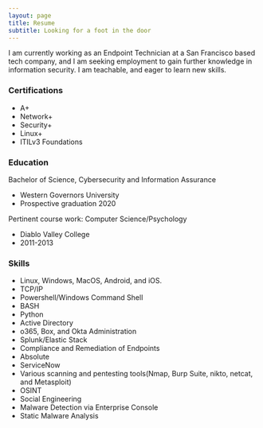 ```yaml
---
layout: page
title: Resume
subtitle: Looking for a foot in the door
---
```


I am currently working as an Endpoint Technician at a San Francisco based tech company, and I am seeking employment to gain further knowledge in information security.  I am teachable, and eager to learn new skills.


### Certifications

 - A+
 - Network+
 - Security+
 - Linux+
 - ITILv3 Foundations

### Education

Bachelor of Science, Cybersecurity and Information Assurance
 - Western Governors University
 - Prospective graduation 2020

Pertinent course work: Computer Science/Psychology
 - Diablo Valley College
 - 2011-2013

### Skills

 - Linux, Windows, MacOS, Android, and iOS.
 - TCP/IP
 - Powershell/Windows Command Shell
 - BASH
 - Python
 - Active Directory
 - o365, Box, and Okta Administration
 - Splunk/Elastic Stack
 - Compliance and Remediation of Endpoints
 - Absolute
 - ServiceNow
 -	Various scanning and pentesting tools(Nmap, Burp Suite, nikto, netcat, and Metasploit)
 - OSINT
 - Social Engineering
 - Malware Detection via Enterprise Console
 - Static Malware Analysis
